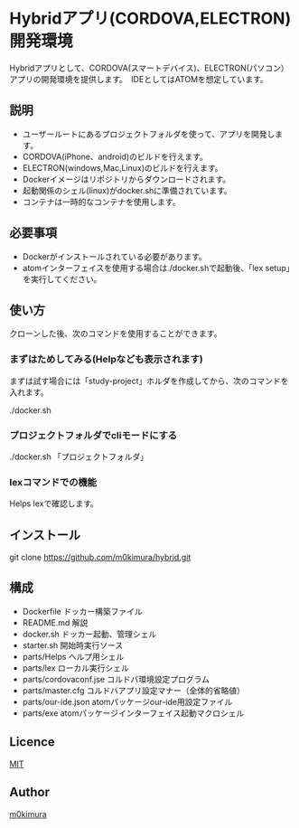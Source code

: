 Hybridアプリ(CORDOVA,ELECTRON)開発環境
====

Hybridアプリとして、CORDOVA(スマートデバイス)、ELECTRON(パソコン）アプリの開発環境を提供します。　IDEとしてはATOMを想定しています。


## 説明
  - ユーザールートにあるプロジェクトフォルダを使って、アプリを開発します。
  - CORDOVA(iPhone、android)のビルドを行えます。
  - ELECTRON(windows,Mac,Linux)のビルドを行えます。
  - Dockerイメージはリポジトリからダウンロードされます。
  - 起動関係のシェル(linux)がdocker.shに準備されています。
  - コンテナは一時的なコンテナを使用します。


## 必要事項
  - Dockerがインストールされている必要があります。
  - atomインターフェイスを使用する場合は./docker.shで起動後、「lex setup」を実行してください。


## 使い方
クローンした後、次のコマンドを使用することができます。

### まずはためしてみる(Helpなども表示されます)
  <p>まずは試す場合には「study-project」ホルダを作成してから、次のコマンドを入れます。</p>
  ./docker.sh

### プロジェクトフォルダでcliモードにする
  ./docker.sh 「プロジェクトフォルダ」

### lexコマンドでの機能
  Helps lexで確認します。


## インストール
  git clone https://github.com/m0kimura/hybrid.git


## 構成
  - Dockerfile ドッカー構築ファイル
  - README.md 解説
  - docker.sh ドッカー起動、管理シェル
  - starter.sh 開始時実行ソース
  - parts/Helps ヘルプ用シェル
  - parts/lex ローカル実行シェル
  - parts/cordovaconf.jse コルドバ環境設定プログラム
  - parts/master.cfg コルドバアプリ設定マナー（全体的省略値）
  - parts/our-ide.json atomパッケージour-ide用設定ファイル
  - parts/exe atomパッケージインターフェイス起動マクロシェル

## Licence

[MIT](https://github.com/tcnksm/tool/blob/master/LICENCE)


## Author

[m0kimura](https://github.com/m0kimura)

